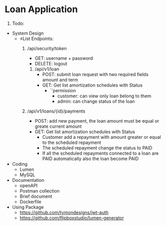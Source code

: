 # Loan Application

1. Todo:

- System Design
  - ≤List Endpoints:
    1. /api/security/token

       - GET: username + password
       - DELETE: logout

       1. /api/v1/loan
          - POST: submit loan request with two required fields amount and term
          - GET: Get list amortization schedules with Status
            - ``permission
              - customer: can view only loan belong to them
              - admin: can change status of the loan
    2. /api/v1/loans/{id}/payments

       - POST: add new payment, the loan amount must be equal or greate current amount
       - GET: Get list amortization schedules with Status
         - Customer add a repayment with amount greater or equal to the scheduled repayment
         - The scheduled repayment change the status to PAID
         - If all the scheduled repayments connected to a loan are PAID automatically also the loan become PAID
- Coding
  - Lumen
  - MySQL
- Documentation
  - openAPI
  - Postman collection
  - Brief document
  - Dockerfile
- Using Package
  - https://github.com/tymondesigns/jwt-auth
  - https://github.com/flipboxstudio/lumen-generator
